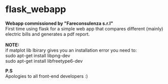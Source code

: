 # flask_webapp
<b>Webapp commissioned by "Fareconsulenza s.r.l"</b><br>
First time using flask for a simple web app that compares different (mainly) electric bills and generates a pdf report.<br><br>
<b>NOTE:</b><br>
if matplot lib lbirary gives you an installation error you need to:<br>
sudo apt-get install libpng-dev<br>
sudo apt-get install libfreetype6-dev

<b>P.S</b><br>
Apologies to all front-end developers :)

